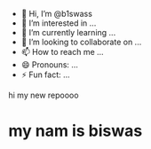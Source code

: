 - 👋 Hi, I’m @b1swass
- 👀 I’m interested in ...
- 🌱 I’m currently learning ...
- 💞️ I’m looking to collaborate on ...
- 📫 How to reach me ...
- 😄 Pronouns: ...
- ⚡ Fun fact: ...

<!---
b1swass/b1swass is a ✨ special ✨ repository because its `README.md` (this file) appears on your GitHub profile.
You can click the Preview link to take a look at your changes.
--->
hi my new repoooo
<h1> my nam is biswas </h1>
